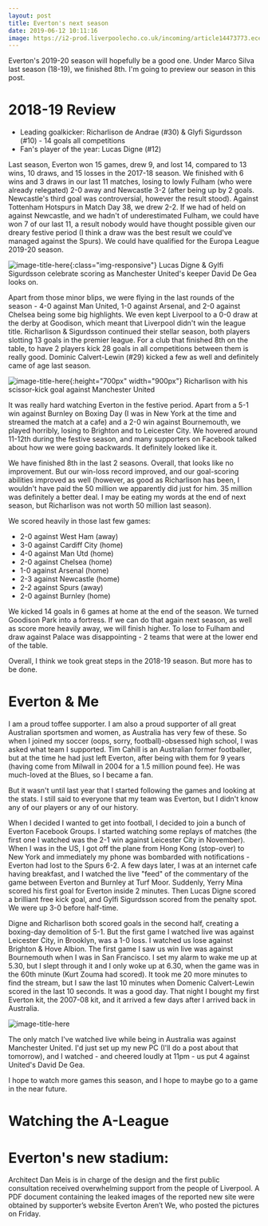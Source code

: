```yaml
---
layout: post
title: Everton's next season
date: 2019-06-12 10:11:16
image: https://i2-prod.liverpoolecho.co.uk/incoming/article14473773.ece/ALTERNATES/s615/JS115156827.jpg
---
```


Everton's 2019-20 season will hopefully be a good one. Under Marco Silva last season (18-19), we finished 8th. I'm going to preview our season in this post.

# 2018-19 Review
* Leading goalkicker: Richarlison de Andrae (#30) & Glyfi Sigurdsson (#10) - 14 goals all competitions
* Fan's player of the year: Lucas Digne (#12)

Last season, Everton won 15 games, drew 9, and lost 14, compared to 13 wins, 10 draws, and 15 losses in the 2017-18 season. We finished with 6 wins and 3 draws in our last 11 matches, losing to lowly Fulham (who were already relegated) 2-0 away and Newcastle 3-2 (after being up by 2 goals. Newcastle's third goal was controversial, however the result stood). Against Tottenham Hotspurs in Match Day 38, we drew 2-2. If we had of held on against Newcastle, and we hadn't of underestimated Fulham, we could have won 7 of our last 11, a result nobody would have thought possible given our dreary festive period (I think a draw was the best result we could've managed against the Spurs). We could have qualified for the Europa League 2019-20 season.

![image-title-here](https://www.straitstimes.com/sites/default/files/styles/article_pictrure_780x520_/public/articles/2019/04/21/yq-everton-21042019.jpg?itok=oXjIwK3D&timestamp=1555858763){:class="img-responsive"}
Lucas Digne & Gylfi Sigurdsson celebrate scoring as Manchester United's keeper David De Gea looks on.

Apart from those minor blips, we were flying in the last rounds of the season - 4-0 against Man United, 1-0 against Arsenal, and 2-0 against Chelsea being some big highlights. We even kept Liverpool to a 0-0 draw at the derby at Goodison, which meant that Liverpool didn't win the league title. Richarlison & Sigurdsson continued their stellar season, both players slotting 13 goals in the premier league. For a club that finished 8th on the table, to have 2 players kick 28 goals in all competitions between them is really good. Dominic Calvert-Lewin (#29) kicked a few as well and definitely came of age last season.

![image-title-here](https://cdn.vox-cdn.com/thumbor/uKiXdDEv8KNIZoJi4nMU2JLF1TE=/0x0:3000x2046/1200x800/filters:focal(1410x155:1890x635)/cdn.vox-cdn.com/uploads/chorus_image/image/63647928/1144143645.jpg.5.jpg){:height="700px" width="900px"}
Richarlison with his scissor-kick goal against Manchester United

It was really hard watching Everton in the festive period. Apart from a 5-1 win against Burnley on Boxing Day (I was in New York at the time and streamed the match at a cafe) and a 2-0 win against Bournemouth, we played horribly, losing to Brighton and to Leicester City. We hovered around 11-12th during the festive season, and many supporters on Facebook talked about how we were going backwards. It definitely looked like it.

We have finished 8th in the last 2 seasons. Overall, that looks like no improvement. But our win-loss record improved, and our goal-scoring abilities improved as well (however, as good as Richarlison has been, I wouldn't have paid the 50 million we apparently did just for him. 35 million was definitely a better deal. I may be eating my words at the end of next season, but Richarlison was not worth 50 million last season). 

We scored heavily in those last few games:

* 2-0 against West Ham (away)
* 3-0 against Cardiff City (home)
* 4-0 against Man Utd (home)
* 2-0 against Chelsea (home)
* 1-0 against Arsenal (home)
* 2-3 against Newcastle (home)
* 2-2 against Spurs (away)
* 2-0 against Burnley (home)

We kicked 14 goals in 6 games at home at the end of the season. We turned Goodison Park into a fortress. If we can do that again next season, as well as score more heavily away, we will finish higher. To lose to Fulham and draw against Palace was disappointing - 2 teams that were at the lower end of the table. 

Overall, I think we took great steps in the 2018-19 season. But more has to be done.

# Everton & Me
I am a proud toffee supporter. I am also a proud supporter of all great Australian sportsmen and women, as Australia has very few of these. So when I joined my soccer (oops, sorry, football)-obsessed high school, I was asked what team I supported. Tim Cahill is an Australian former footballer, but at the time he had just left Everton, after being with them for 9 years (having come from Milwall in 2004 for a 1.5 million pound fee). He was much-loved at the Blues, so I became a fan.

But it wasn't until last year that I started following the games and looking at the stats. I still said to everyone that my team was Everton, but I didn't know any of our players or any of our history.

When I decided I wanted to get into football, I decided to join a bunch of Everton Facebook Groups. I started watching some replays of matches (the first one I watched was the 2-1 win against Leicester City in November). When I was in the US, I got off the plane from Hong Kong (stop-over) to New York and immediately my phone was bombarded with notifications - Everton had lost to the Spurs 6-2. A few days later, I was at an internet cafe having breakfast, and I watched the live "feed" of the commentary of the game between Everton and Burnley at Turf Moor.  Suddenly, Yerry Mina scored his first goal for Everton inside 2 minutes. Then Lucas Digne scored a brilliant free kick goal, and Gylfi Sigurdsson scored from the penalty spot. We were up 3-0 before half-time.

Digne and Richarlison both scored goals in the second half, creating a boxing-day demolition of 5-1. But the first game I watched live was against Leicester City, in Brooklyn, was a 1-0 loss. I watched us lose against Brighton & Hove Albion. The first game I saw us win live was against Bournemouth when I was in San Francisco. I set my alarm to wake me up at 5.30, but I slept through it and I only woke up at 6.30, when the game was in the 60th minute (Kurt Zouma had scored). It took me 20  more minutes to find the stream, but I saw the last 10 minutes when Domenic Calvert-Lewin scored in the last 10 seconds. It was a good day. That night I bought my first Everton kit, the 2007-08 kit, and it arrived a few days after I arrived back in Australia.

![image-title-here](https://cdn.hitc-s.com/i/1379/kurt_zouma_of_everton_l_celebrates_his_goal_during_the_premier_l_1157155.jpg)

The only match I've watched live while being in Australia was against Manchester United. I'd just set up my new PC (I'll do a post about that tomorrow), and I watched - and cheered loudly at 11pm - us put 4 against United's David De Gea. 

I hope to watch more games this season, and I hope to maybe go to a game in the near future.

# Watching the A-League

# Everton's new stadium:

Architect Dan Meis is in charge of the design and the first public consultation received overwhelming support from the people of Liverpool. A PDF document containing the leaked images of the reported new site were obtained by supporter’s website Everton Aren’t We, who posted the pictures on Friday.
